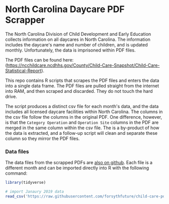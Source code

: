 # North Carolina Daycare PDF Scrapper

The North Carolina Division of Child Development and Early Education collects information on all daycares in North Carolina. The information includes the daycare's name and number of children, and is updated monthly. Unfortunately, the data is imprisoned within PDF files.

The PDF files can be found here: (https://ncchildcare.ncdhhs.gov/County/Child-Care-Snapshot/Child-Care-Statistical-Report).

This repo contains R scripts that scrapes the PDF files and enters the data into a single data frame.  The PDF files are pulled straight from the internet into RAM, and then scraped and discarded.  They do not touch the hard drive.

The script produces a distinct csv file for each month's data, and the data includes all licensed daycare facilities within North Carolina.  The columns in the csv file follow the columns in the original PDF. One difference, however, is that the `Category Operation` and `Operation Site` columns in the PDF are merged in the same column within the csv file. The is a by-product of how the data is extracted, and a follow-up script will clean and separate these column so they mirror the PDF files.

### Data files

The data files from the scrapped PDFs are [also on github](https://github.com/forsythfuture/child-care-pdf-scraper/tree/master/data). Each file is a different month and can be imported directly into R with the following command:

```r
library(tidyverse)

# import Janaury 2019 data
read_csv('https://raw.githubusercontent.com/forsythfuture/child-care-pdf-scraper/master/data/nc_january_2019.csv')
```
